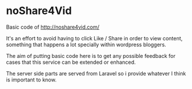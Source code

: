 noShare4Vid
===========

Basic code of http://noshare4vid.com/

It's an effort to avoid having to click Like / Share in order to view content, something that happens a lot specially within wordpress bloggers.

The aim of putting basic code here is to get any possible feedback for cases that this service can be extended or enhanced.

The server side parts are served from Laravel so i provide whatever I think is important to know.
